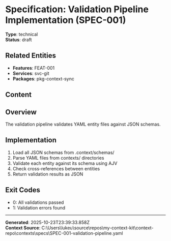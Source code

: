 # Specification: Validation Pipeline Implementation (SPEC-001)

**Type**: technical  
**Status**: draft

## Related Entities
- **Features**: FEAT-001
- **Services**: svc-git
- **Packages**: pkg-context-sync

## Content
## Overview
The validation pipeline validates YAML entity files against JSON schemas.

## Implementation
1. Load all JSON schemas from .context/schemas/
2. Parse YAML files from contexts/ directories
3. Validate each entity against its schema using AJV
4. Check cross-references between entities
5. Return validation results as JSON

## Exit Codes
- 0: All validations passed
- 1: Validation errors found




---

**Generated**: 2025-10-23T23:39:33.858Z  
**Context Source**: C:\Users\lukeu\source\repos\my-context-kit\context-repo\contexts\specs\SPEC-001-validation-pipeline.yaml
